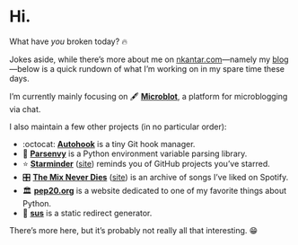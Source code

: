 # Hi.

What have _you_ broken today? :fire:

Jokes aside, while there’s more about me on [nkantar.com](https://nkantar.com "Nik Kantar")—namely my [blog](https://www.nkantar.com/blog/ "Blog | Nik Kantar")—below is a quick rundown of what I’m working on in my spare time these days.

I’m currently mainly focusing on :fountain_pen: [**Microblot**](https://github.com/nkantar/Microblot "nkantar/Microblot on GitHub"), a platform for microblogging via chat.

I also maintain a few other projects (in no particular order):

- :octocat: [**Autohook**](https://github.com/Autohook/Autohook "Autohook/Autohook on GitHub") is a tiny Git hook manager.
- :snake: [**Parsenvy**](https://github.com/nkantar/Parsenvy "nkantar/Parsenvy on GitHub") is a Python environment variable parsing library.
- :star: [**Starminder**](https://github.com/nkantar/Starminder "nkantar/Starminder on GitHub") ([site](https://starminder.xyz "Starminder")) reminds you of GitHub projects you’ve starred.
- :control_knobs: [**The Mix Never Dies**](https://github.com/nkantar/TheMixNeverDies.com "nkantar/TheMixNeverDies.com on GitHub") ([site](https://themixneverdies.com "The Mix Never Dies")) is an archive of songs I’ve liked on Spotify.
- :classical_building: [**pep20.org**](https://pep20.org "PEP 20 ~ The Zen of Python") is a website dedicated to one of my favorite things about Python.
- :link: [**sus**](https://github.com/nkantar/sus "nkantar/sus on GitHub") is a static redirect generator.

There’s more here, but it’s probably not really all that interesting. :grin:
